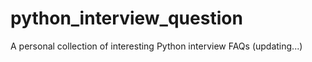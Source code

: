 # python_interview_question
A personal collection of interesting Python interview FAQs (updating...)
